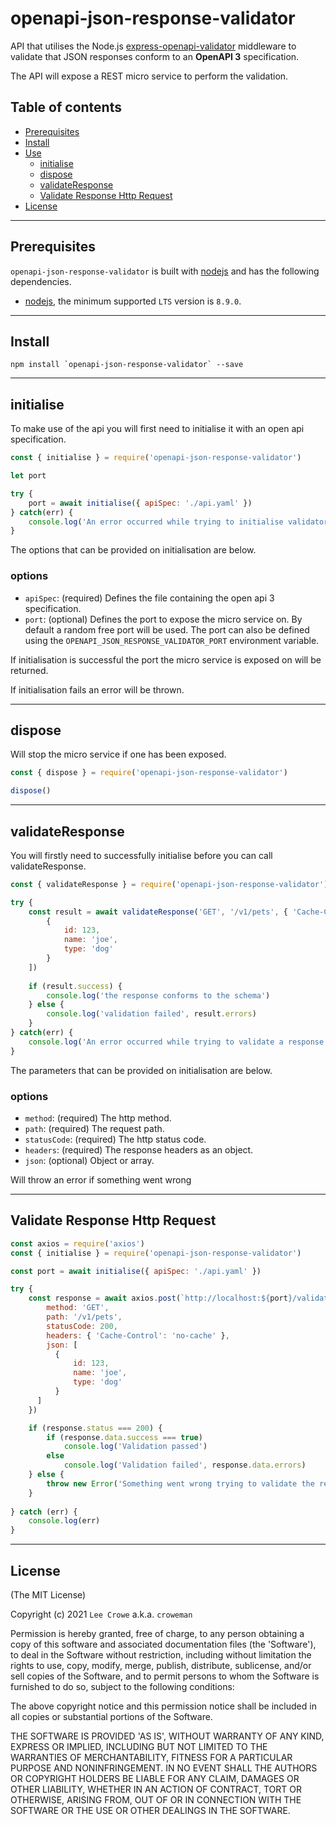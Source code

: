 # openapi-json-response-validator

API that utilises the Node.js <a href="https://www.npmjs.com/package/express-openapi-validator">express-openapi-validator</a> middleware to validate that JSON responses conform to an **OpenAPI 3** specification.

The API will expose a REST micro service to perform the validation.

## Table of contents

- [Prerequisites](#prerequisites)
- [Install](#install)
- [Use](#use)
  - [initialise](#initialise)
  - [dispose](#dispose)
  - [validateResponse](#validateresponse)
  - [Validate Response Http Request](#validateresponsehttp)
- [License](#license)

---

## Prerequisites<a name="prerequisites"></a>

`openapi-json-response-validator` is built with <a href="https://nodejs.org/en/">nodejs</a> and has the following dependencies.

- <a href="https://nodejs.org/en/">nodejs</a>, the minimum supported `LTS` version is `8.9.0`.

---

## Install<a name="install"></a>

```
npm install `openapi-json-response-validator` --save
```

---

## initialise<a name="initialise"></a>

To make use of the api you will first need to initialise it with an open api specification.

```js
const { initialise } = require('openapi-json-response-validator')

let port

try {
    port = await initialise({ apiSpec: './api.yaml' })
} catch(err) {
    console.log('An error occurred while trying to initialise validator', err)
}
```

The options that can be provided on initialisation are below.

### options
 - `apiSpec`: (required) Defines the file containing the open api 3 specification.
 - `port`: (optional) Defines the port to expose the micro service on. By default a random free port will be used.  The port can also be defined using the `OPENAPI_JSON_RESPONSE_VALIDATOR_PORT` environment variable.

If initialisation is successful the port the micro service is exposed on will be returned.

If initialisation fails an error will be thrown.

---

## dispose<a name="dispose"></a>

Will stop the micro service if one has been exposed.

```js
const { dispose } = require('openapi-json-response-validator')

dispose()
```

---

## validateResponse<a name="validateresponse"></a>

You will firstly need to successfully initialise before you can call validateResponse.


```js
const { validateResponse } = require('openapi-json-response-validator')

try {
    const result = await validateResponse('GET', '/v1/pets', { 'Cache-Control': 'no-cache' }, 200, [
        {
            id: 123,
            name: 'joe',
            type: 'dog'
        }
    ])
    
    if (result.success) {
        console.log('the response conforms to the schema')
    } else {
        console.log('validation failed', result.errors)
    }
} catch(err) {
    console.log('An error occurred while trying to validate a response', err)
}
```

The parameters that can be provided on initialisation are below.

### options
 - `method`: (required) The http method.
 - `path`: (required) The request path.
 - `statusCode`: (required) The http status code.
 - `headers`: (required) The response headers as an object.
 - `json`: (optional) Object or array.

Will throw an error if something went wrong

---

## Validate Response Http Request<a name="validateresponsehttp"></a>

```js
const axios = require('axios')
const { initialise } = require('openapi-json-response-validator')

const port = await initialise({ apiSpec: './api.yaml' })

try {
    const response = await axios.post(`http://localhost:${port}/validate-response`, {
        method: 'GET',
        path: '/v1/pets',
        statusCode: 200,            
        headers: { 'Cache-Control': 'no-cache' },
        json: [
          {
              id: 123,
              name: 'joe',
              type: 'dog'
          }
      ]
    })

    if (response.status === 200) {
        if (response.data.success === true)
            console.log('Validation passed')
        else
            console.log('Validation failed', response.data.errors)
    } else {
        throw new Error('Something went wrong trying to validate the response')
    }    
    
} catch (err) {
    console.log(err)
}
```

---

## License<a name="license"></a>

(The MIT License)

Copyright (c) 2021 `Lee Crowe` a.k.a. `croweman`

Permission is hereby granted, free of charge, to any person obtaining a copy of this software and associated documentation files (the 'Software'), to deal in the Software without restriction, including without limitation the rights to use, copy, modify, merge, publish, distribute, sublicense, and/or sell copies of the Software, and to permit persons to whom the Software is furnished to do so, subject to the following conditions:

The above copyright notice and this permission notice shall be included in all copies or substantial portions of the Software.

THE SOFTWARE IS PROVIDED 'AS IS', WITHOUT WARRANTY OF ANY KIND, EXPRESS OR IMPLIED, INCLUDING BUT NOT LIMITED TO THE WARRANTIES OF MERCHANTABILITY, FITNESS FOR A PARTICULAR PURPOSE AND NONINFRINGEMENT. IN NO EVENT SHALL THE AUTHORS OR COPYRIGHT HOLDERS BE LIABLE FOR ANY CLAIM, DAMAGES OR OTHER LIABILITY, WHETHER IN AN ACTION OF CONTRACT, TORT OR OTHERWISE, ARISING FROM, OUT OF OR IN CONNECTION WITH THE SOFTWARE OR THE USE OR OTHER DEALINGS IN THE SOFTWARE.


